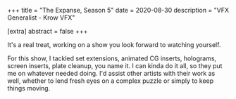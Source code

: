 +++
title = "The Expanse, Season 5"
date = 2020-08-30
description = "VFX Generalist - Krow VFX"

[extra]
abstract = false
+++

It's a real treat, working on a show you look forward to watching yourself.  

For this show, I tackled set extensions, animated CG inserts, holograms, screen inserts, plate cleanup, you name it.  I can kinda do it all, so they put me on whatever needed doing.  I'd assist other artists with their work as well, whether to lend fresh eyes on a complex puzzle or simply to keep things moving.  